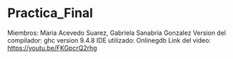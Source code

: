 # Practica_Final
Miembros: Maria Acevedo Suarez, Gabriela Sanabria Gonzalez
Version del compilador: ghc version 9.4.8
IDE utilizado: Onlinegdb
Link del video: https://youtu.be/FKGpcrQ2rhg

